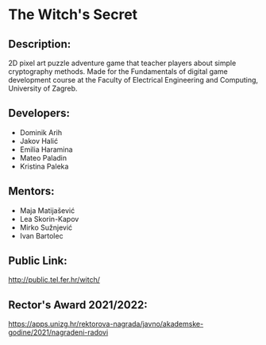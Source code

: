 # The Witch's Secret
 
## Description:
2D pixel art puzzle adventure game that teacher players about simple cryptography methods.
Made for the Fundamentals of digital game development course at the Faculty of Electrical Engineering and Computing, University of Zagreb.

## Developers:
 - Dominik Arih
 - Jakov Halić
 - Emilia Haramina
 - Mateo Paladin
 - Kristina Paleka
   
## Mentors: 
- Maja Matijašević
- Lea Skorin-Kapov
- Mirko Sužnjević
- Ivan Bartolec

## Public Link:
http://public.tel.fer.hr/witch/

## Rector's Award 2021/2022:
https://apps.unizg.hr/rektorova-nagrada/javno/akademske-godine/2021/nagradeni-radovi

